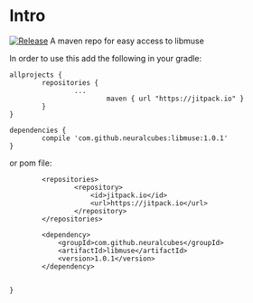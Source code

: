 # Intro
[![Release](https://jitpack.io/v/neuracubes/libmuse.svg)](https://jitpack.io/#neuralcubes/libmuse)
A maven repo for easy access to libmuse


In order to use this add the following in your gradle:

```
allprojects {
        repositories {
                ...
                        maven { url "https://jitpack.io" }
        }
}
```

```
dependencies {
        compile 'com.github.neuralcubes:libmuse:1.0.1'
}
```

or pom file:

```
        <repositories>
                <repository>
                    <id>jitpack.io</id>
                    <url>https://jitpack.io</url>
                </repository>
        </repositories>
```

```
        <dependency>
            <groupId>com.github.neuralcubes</groupId>
            <artifactId>libmuse</artifactId>
            <version>1.0.1</version>
        </dependency>
```

                                                                                                        }
